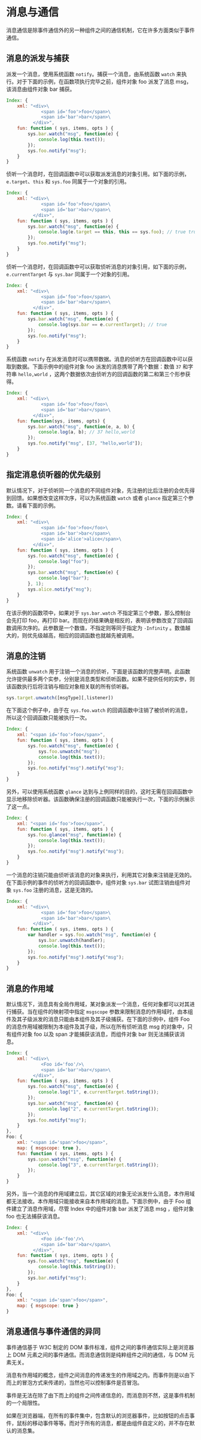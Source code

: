 # 消息与通信

消息通信是除事件通信外的另一种组件之间的通信机制，它在许多方面类似于事件通信。

## 消息的派发与捕获

派发一个消息，使用系统函数 `notify`。捕获一个消息，由系统函数 `watch` 来执行。对于下面的示例，在函数项执行完毕之前，组件对象 foo 派发了消息 msg，该消息由组件对象 bar 捕获。

```js
Index: {
    xml: "<div>\
             <span id='foo'>foo</span>\
             <span id='bar'>bar</span>\
          </div>",
    fun: function ( sys, items, opts ) {
        sys.bar.watch("msg", function(e) {
            console.log(this.text());
        });
        sys.foo.notify("msg");
    }
}
```

侦听一个消息时，在回调函数中可以获取派发消息的对象引用。如下面的示例，`e.target`、`this` 和 `sys.foo` 同属于一个对象的引用。

```js
Index: {
    xml: "<div>\
             <span id='foo'>foo</span>\
             <span id='bar'>bar</span>\
          </div>",
    fun: function ( sys, items, opts ) {
        sys.bar.watch("msg", function(e) {
            console.log(e.target == this, this == sys.foo); // true true
        });
        sys.foo.notify("msg");
    }
}
```

侦听一个消息时，在回调函数中可以获取侦听消息的对象引用，如下面的示例，`e.currentTarget` 与 `sys.bar` 同属于一个对象的引用。

```js
Index: {
    xml: "<div>\
             <span id='foo'>foo</span>\
             <span id='bar'>bar</span>\
          </div>",
    fun: function ( sys, items, opts ) {
        sys.bar.watch("msg", function(e) {
            console.log(sys.bar == e.currentTarget); // true
        });
        sys.foo.notify("msg");
    }
}
```

系统函数 `notify` 在派发消息时可以携带数据。消息的侦听方在回调函数中可以获取到数据。下面示例中的组件对象 foo 派发的消息携带了两个数据：数值 `37` 和字符串 `hello,world` ，这两个数据依次由侦听方的回调函数的第二和第三个形参获得。

```js
Index: {
    xml: "<div>\
             <span id='foo'>foo</foo>\
             <span id='bar'>bar</span>\
          </div>",
    fun: function(sys, items, opts) {
        sys.bar.watch("msg", function(e, a, b) {
            console.log(a, b); // 37 hello,world
        });
        sys.foo.notify("msg", [37, "hello,world"]);
    }
}
```

## 指定消息侦听器的优先级别

默认情况下，对于侦听同一个消息的不同组件对象，先注册的比后注册的会优先得到回馈。如果想改变这样次序，可以为系统函数 `watch` 或者 `glance` 指定第三个参数。请看下面的示例。

```js
Index: {
    xml: "<div>\
             <span id='foo'>foo</foo>\
             <span id='bar'>bar</span>\
             <span id='alice'>alice</span>\
          </div>",
    fun: function ( sys, items, opts ) {
        sys.foo.watch("msg", function(e) {
            console.log("foo");
        });
        sys.bar.watch("msg", function(e) {
            console.log("bar");
        }, 1);
        sys.alice.notify("msg");
    }
}
```

在该示例的函数项中，如果对于 `sys.bar.watch` 不指定第三个参数，那么控制台会先打印 foo，再打印 bar。而现在的结果确是相反的，表明该参数改变了回调函数调用次序的。此参数是一个数值，不指定则等同于指定为 `-Infinity` 。数值越大的，则优先级越高，相应的回调函数也就越先被调用。

## 消息的注销

系统函数 `unwatch` 用于注销一个消息的侦听，下面是该函数的完整声明。此函数允许提供最多两个实参，分别是消息类型和侦听函数。如果不提供任何的实参，则该函数执行后将注销与相应对象相关联的所有侦听器。

```js
sys.target.unwatch([msgType][,listener])
```

在下面这个例子中，由于在 `sys.foo.watch` 的回调函数中注销了被侦听的消息，所以这个回调函数只能被执行一次。

```js
Index: {
    xml: "<span id='foo'>foo</span>",
    fun: function ( sys, items, opts ) {
        sys.foo.watch("msg", function(e) {
            sys.foo.unwatch("msg");
            console.log(this.text());
        });
        sys.foo.notify("msg").notify("msg");
    }
}
```

另外，可以使用系统函数 `glance` 达到与上例同样的目的，这时无需在回调函数中显示地移除侦听器。该函数确保注册的回调函数只能被执行一次，下面的示例展示了这一点。

```js
Index: {
    xml: "<span id='foo'>foo</span>",
    fun: function ( sys, items, opts ) {
        sys.foo.glance("msg", function(e) {
            console.log(this.text());
        });
        sys.foo.notify("msg").notify("msg");
    }
}
```

一个消息的注销只能由侦听该消息的对象来执行，利用其它对象来注销是无效的。在下面示例的事件的侦听方的回调函数中，组件对象 `sys.bar` 试图注销由组件对象 `sys.foo` 注册的消息，这是无效的。

```js
Index: {
    xml: "<div>\
             <span id='foo'>foo</span>\
             <span id='bar'>bar</span>\
          </div>",
    fun: function ( sys, items, opts ) {
        var handler = sys.foo.watch("msg", function(e) {
            sys.bar.unwatch(handler);
            console.log(this.text());
        });
        sys.foo.notify("msg").notify("msg");
    }
}
```

## 消息的作用域

默认情况下，消息具有全局作用域，某对象派发一个消息，任何对象都可以对其进行捕获。当在组件的映射项中指定 `msgscope` 参数来限制消息的作用域时，由本组件及其子级派发的消息只能由本组件及其子级捕获。在下面的示例中，组件 Foo 的消息作用域被限制为本组件及其子级，所以在所有侦听消息 msg 的对象中，只有组件对象 foo 以及 span 才能捕获该消息，而组件对象 bar 则无法捕获该消息。

```js
Index: {
    xml: "<div>\
             <Foo id='foo'/>\
             <span id='bar'>bar</span>\
          </div>",
    fun: function ( sys, items, opts ) {
        sys.foo.watch("msg", function(e) {
            console.log("1", e.currentTarget.toString());
        });
        sys.bar.watch("msg", function(e) {
            console.log("2", e.currentTarget.toString());
        });
        sys.foo.notify("msg");
    }
},
Foo: {
    xml: "<span id='span'>foo</span>",
    map: { msgscope: true },
    fun: function ( sys, items, opts ) {
        sys.span.watch("msg", function(e) {
            console.log("3", e.currentTarget.toString());
        });
    }
}
```

另外，当一个消息的作用域建立后，其它区域的对象无论派发什么消息，本作用域都无法接收。本作用域只能接收来自本作用域的消息。下面示例中，由于 Foo 组件建立了消息作用域，尽管 Index 中的组件对象 bar 派发了消息 msg ，组件对象 foo 也无法捕获该消息。

```js
Index: {
    xml: "<div>\
             <Foo id='foo'/>\
             <span id='bar'>bar</span>\
          </div>",
    fun: function ( sys, items, opts ) {
        sys.foo.watch("msg", function(e) {
            console.log(this.toString());
        });
        sys.bar.notify("msg");
    }
},
Foo: {
    xml: "<span id='span'>foo</span>",
    map: { msgscope: true }
}
```

## 消息通信与事件通信的异同

事件通信基于 W3C 制定的 DOM 事件标准，组件之间的事件通信实际上是浏览器上 DOM 元素之间的事件通信。而消息通信则是纯粹组件之间的通信，与 DOM 元素无关。

消息有作用域的概念，组件之间消息的传递发生的作用域之内。而事件则是以由下而上的冒泡方式来传递的，当然也可以控制事件是否冒泡。

事件是无法在除了由下而上的组件之间传递信息的，而消息则不然，这是事件机制的一个局限性。

如果在浏览器端，在所有的事件集中，包含默认的浏览器事件，比如按钮的点击事件，鼠标的移动事件等等。而对于所有的消息，都是由组件自定义的，并不存在默认的消息集。